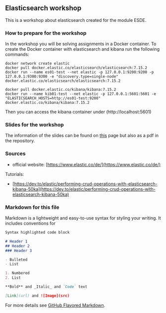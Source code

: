 ## Elasticsearch workshop

This is a workshop about elasticsearch created for the module ESDE.


### How to prepare for the workshop

In the workshop you will be solving assignments in a Docker container.
To create the Docker container with elasticsearch and kibana run the following commands:

```
docker network create elastic
docker pull docker.elastic.co/elasticsearch/elasticsearch:7.15.2
docker run --name es01-test --net elastic -p 127.0.0.1:9200:9200 -p 127.0.0.1:9300:9300 -e "discovery.type=single-node" docker.elastic.co/elasticsearch/elasticsearch:7.15.2

docker pull docker.elastic.co/kibana/kibana:7.15.2
docker run --name kib01-test --net elastic -p 127.0.0.1:5601:5601 -e "ELASTICSEARCH_HOSTS=http://es01-test:9200" docker.elastic.co/kibana/kibana:7.15.2
```

Then you can access the kibana container under (http://localhost:5601)

### Slides for the workshop

The information of the slides can be found on [this](https://sebivenlo.github.io/ESDE_2021_elasticsearch/presentation.html) page but also as a pdf in the repository.



### Sources
- official website: [https://www.elastic.co/de/](https://www.elastic.co/de/)


Tutorials:
- [https://dev.to/elastic/performing-crud-operations-with-elasticsearch-kibana-50ka](https://dev.to/elastic/performing-crud-operations-with-elasticsearch-kibana-50ka)

### Markdown for this file

Markdown is a lightweight and easy-to-use syntax for styling your writing. It includes conventions for

```markdown
Syntax highlighted code block

# Header 1
## Header 2
### Header 3

- Bulleted
- List

1. Numbered
2. List

**Bold** and _Italic_ and `Code` text

[Link](url) and ![Image](src)
```

For more details see [GitHub Flavored Markdown](https://guides.github.com/features/mastering-markdown/).

